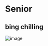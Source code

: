 # Senior
## bing chilling 
![image](https://user-images.githubusercontent.com/127184340/223354216-dd7bb358-a047-40b7-acac-bf86ff641ee4.png)
